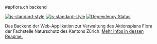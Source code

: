 #apflora.ch backend

[![js-standard-style](https://img.shields.io/badge/code%20style-standard-brightgreen.svg)](https://github.com/feross/standard)
[![js-standard-style](https://img.shields.io/badge/license-ISC-brightgreen.svg)](https://github.com/FNSKtZH/apflora/blob/master/License.md)
[![Dependency Status](https://www.versioneye.com/user/projects/5574b84333633400200000f6/badge.svg?style=flat)](https://www.versioneye.com/user/projects/5574b84333633400200000f6)

Das Backend der Web-Applikation zur Verwaltung des Aktionsplans Flora der Fachstelle Naturschutz des Kantons Zürich. [Mehr Infos in dessen Readme.](https://github.com/FNSKtZH/apflora/blob/master/README.md)
